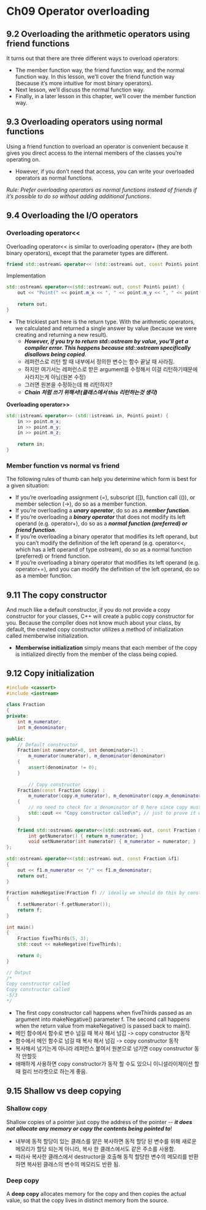 # Ch09 Operator overloading

## 9.2 Overloading the arithmetic operators using friend functions

It turns out that there are three different ways to overload operators:

- The member function way, the friend function way, and the normal  function way. In this lesson, we’ll cover the friend function way (because it’s more intuitive for most binary operators).
- Next lesson, we’ll discuss the normal function way.
- Finally, in a later lesson in  this chapter, we’ll cover the member function way.

## 9.3 Overloading operators using normal functions

Using a friend function to overload an operator is convenient because it gives you direct access to the internal members of the classes you’re operating on.

- However, if you don’t need that access, you can write your overloaded operators as normal functions.  

*Rule: Prefer overloading operators as normal functions instead of  friends if it’s possible to do so without adding additional functions*.

## 9.4 Overloading the I/O operators

### Overloading operator<<

Overloading operator<< is similar to overloading operator+  (they are both binary operators), except that the parameter types are  different.

```c++
friend std::ostream& operator<< (std::ostream& out, const Point& point);
```

Implementation

```c++
std::ostream& operator<<(std::ostream& out, const Point& point) {
    out << "Point(" << point.m_x << ", " << point.m_y << ", " << point.m_z << ")";
    
    return out;
}
```

- The trickiest part here is the return type.  With the arithmetic  operators, we calculated and returned a single answer by value (because  we were creating and returning a new result).
  - ***However, if you try to  return std::ostream by value, you’ll get a compiler error.  This happens because std::ostream specifically disallows being copied***.
  - 레퍼런스로 리턴 할 때 내부에서 정의한 변수는 함수 끝날 때 사라짐.
  - 하지만 여기서는 레퍼런스로 받은 argument를 수정해서 이걸 리턴하기때문에 사라지는게 아님(원본 수정)
  - 그러면 원본을 수정하는데 왜 리턴하지?
  - ***Chain 처럼 쓰기 위해서!(클래스에서 this 리턴하는것 생각)***

**Overloading operator>>** 

```c++
std::istream& operator>> (std::istream& in, Point& point) {
    in >> point.m_x;
    in >> point.m_y;
    in >> point.m_z;
    
    return in;
}
```

### Member function vs normal vs friend

The following rules of thumb can help you determine which form is best for a given situation:

- If you’re overloading assignment (=), subscript ([]), function call  (()), or member selection (->), do so as a member function.
- If you’re overloading a ***unary operator***, do so as a ***member function***.
- If you’re overloading a ***binary operator*** that does not modify its  left operand (e.g. operator+), do so as a ***normal function (preferred) or friend function***.
- If you’re overloading a binary operator that modifies its left  operand, but you can’t modify the definition of the left operand (e.g.  operator<<, which has a left operand of type ostream), do so as a  normal function (preferred) or friend function.
- If you’re overloading a binary operator that modifies its left operand (e.g. operator+=), and you can modify the definition of the left operand, do so as a member function.

## 9.11 The copy constructor

And much like a default constructor, if you do not provide a copy constructor for your classes, C++ will create a public copy constructor for you. Because the compiler does not know much about your class, by  default, the created copy constructor utilizes a method of initialization called memberwise initialization.

- **Memberwise initialization** simply means that each member of the copy is initialized directly from the member of the class being copied.  

## 9.12 Copy initialization

```c++
#include <cassert>
#include <iostream>
 
class Fraction
{
private:
	int m_numerator;
	int m_denominator;
 
public:
    // Default constructor
    Fraction(int numerator=0, int denominator=1) :
        m_numerator(numerator), m_denominator(denominator)
    {
        assert(denominator != 0);
    }
 
        // Copy constructor
	Fraction(const Fraction &copy) :
		m_numerator(copy.m_numerator), m_denominator(copy.m_denominator)
	{
		// no need to check for a denominator of 0 here since copy must already be a valid Fraction
		std::cout << "Copy constructor called\n"; // just to prove it works
	}
 
	friend std::ostream& operator<<(std::ostream& out, const Fraction &f1);
        int getNumerator() { return m_numerator; }
        void setNumerator(int numerator) { m_numerator = numerator; }
};
 
std::ostream& operator<<(std::ostream& out, const Fraction &f1)
{
	out << f1.m_numerator << "/" << f1.m_denominator;
	return out;
}
 
Fraction makeNegative(Fraction f) // ideally we should do this by const reference
{
    f.setNumerator(-f.getNumerator());
    return f;
}
 
int main()
{
    Fraction fiveThirds(5, 3);
    std::cout << makeNegative(fiveThirds);
 
    return 0;
}

// Output 
/*
Copy constructor called
Copy constructor called
-5/3
*/
```

- The first copy constructor call happens when fiveThirds passed as an  argument into makeNegative() parameter f.  The second call happens when  the return value from makeNegative() is passed back to main().
- 메인 함수에서 함수로 변수 넘길 때 복사 해서 넘김 ->  copy constructor 동작
- 함수에서 메인 함수로 넘길 때 복사 해서 넘김 -> copy constructor 동작
- 복사해서 넘기는게 아니라 레퍼런스 붙여서 원본으로 넘기면 copy constructor 동작 안할듯
- 애매하게 사용하면 copy constructor가 동작 할 수도 있으니 이니셜라이제이션 할 때 컬리 브라켓으로 하는게 좋음.

## 9.15 Shallow vs deep copying

### Shallow copy

Shallow copies of a pointer just copy the address of the pointer -- ***it  does not allocate any memory or copy the contents being pointed to***!

- 내부에 동적 할당이 있는 클래스를 얕은 복사하면 동적 할당 된 변수를 위해 새로운 메모리가 할당 되는게 아니라, 복사 한 클래스에서도 같은 주소를 사용함.
- 따라사 복사한 클래스에서 destructor을 호출해 동적 할당한 변수의 메모리를 반환하면 복사된 클래스의 변수의 메모리도 반환 됨.

### Deep copy

A **deep copy** allocates memory for the copy and then copies the actual value, so that the copy lives in distinct memory from the source.